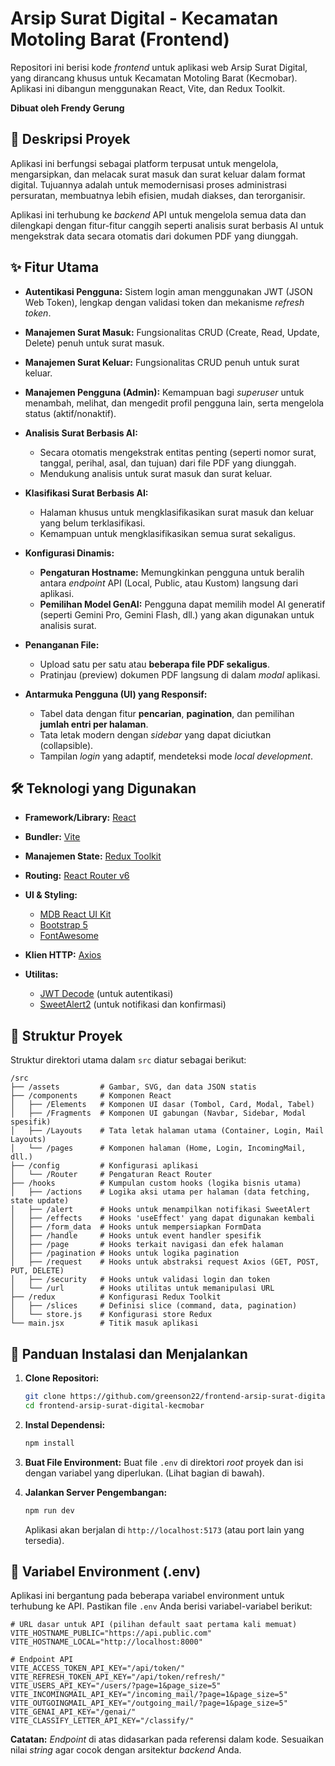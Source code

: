 # Arsip Surat Digital - Kecamatan Motoling Barat (Frontend)

Repositori ini berisi kode *frontend* untuk aplikasi web Arsip Surat Digital, yang dirancang khusus untuk Kecamatan Motoling Barat (Kecmobar). Aplikasi ini dibangun menggunakan React, Vite, dan Redux Toolkit.

**Dibuat oleh Frendy Gerung**

## 📜 Deskripsi Proyek

Aplikasi ini berfungsi sebagai platform terpusat untuk mengelola, mengarsipkan, dan melacak surat masuk dan surat keluar dalam format digital. Tujuannya adalah untuk memodernisasi proses administrasi persuratan, membuatnya lebih efisien, mudah diakses, dan terorganisir.

Aplikasi ini terhubung ke *backend* API untuk mengelola semua data dan dilengkapi dengan fitur-fitur canggih seperti analisis surat berbasis AI untuk mengekstrak data secara otomatis dari dokumen PDF yang diunggah.

## ✨ Fitur Utama

* **Autentikasi Pengguna:** Sistem login aman menggunakan JWT (JSON Web Token), lengkap dengan validasi token dan mekanisme *refresh token*.
* **Manajemen Surat Masuk:** Fungsionalitas CRUD (Create, Read, Update, Delete) penuh untuk surat masuk.
* **Manajemen Surat Keluar:** Fungsionalitas CRUD penuh untuk surat keluar.
* **Manajemen Pengguna (Admin):** Kemampuan bagi *superuser* untuk menambah, melihat, dan mengedit profil pengguna lain, serta mengelola status (aktif/nonaktif).
* **Analisis Surat Berbasis AI:**

  * Secara otomatis mengekstrak entitas penting (seperti nomor surat, tanggal, perihal, asal, dan tujuan) dari file PDF yang diunggah.
  * Mendukung analisis untuk surat masuk dan surat keluar.
* **Klasifikasi Surat Berbasis AI:**

  * Halaman khusus untuk mengklasifikasikan surat masuk dan keluar yang belum terklasifikasi.
  * Kemampuan untuk mengklasifikasikan semua surat sekaligus.
* **Konfigurasi Dinamis:**

  * **Pengaturan Hostname:** Memungkinkan pengguna untuk beralih antara *endpoint* API (Local, Public, atau Kustom) langsung dari aplikasi.
  * **Pemilihan Model GenAI:** Pengguna dapat memilih model AI generatif (seperti Gemini Pro, Gemini Flash, dll.) yang akan digunakan untuk analisis surat.
* **Penanganan File:**

  * Upload satu per satu atau **beberapa file PDF sekaligus**.
  * Pratinjau (preview) dokumen PDF langsung di dalam *modal* aplikasi.
* **Antarmuka Pengguna (UI) yang Responsif:**

  * Tabel data dengan fitur **pencarian**, **pagination**, dan pemilihan **jumlah entri per halaman**.
  * Tata letak modern dengan *sidebar* yang dapat diciutkan (collapsible).
  * Tampilan *login* yang adaptif, mendeteksi mode *local development*.

## 🛠️ Teknologi yang Digunakan

* **Framework/Library:** [React](https://react.dev/)
* **Bundler:** [Vite](https://vitejs.dev/)
* **Manajemen State:** [Redux Toolkit](https://redux-toolkit.js.org/)
* **Routing:** [React Router v6](https://reactrouter.com/)
* **UI & Styling:**

  * [MDB React UI Kit](https://mdbootstrap.com/docs/react/)
  * [Bootstrap 5](https://getbootstrap.com/)
  * [FontAwesome](https://fontawesome.com/)
* **Klien HTTP:** [Axios](https://axios-http.com/)
* **Utilitas:**

  * [JWT Decode](https://github.com/auth0/jwt-decode) (untuk autentikasi)
  * [SweetAlert2](https://sweetalert2.github.io/) (untuk notifikasi dan konfirmasi)

## 📂 Struktur Proyek

Struktur direktori utama dalam `src` diatur sebagai berikut:

```
/src
├── /assets         # Gambar, SVG, dan data JSON statis
├── /components     # Komponen React
│   ├── /Elements   # Komponen UI dasar (Tombol, Card, Modal, Tabel)
│   ├── /Fragments  # Komponen UI gabungan (Navbar, Sidebar, Modal spesifik)
│   ├── /Layouts    # Tata letak halaman utama (Container, Login, Mail Layouts)
│   └── /pages      # Komponen halaman (Home, Login, IncomingMail, dll.)
├── /config         # Konfigurasi aplikasi
│   └── /Router     # Pengaturan React Router
├── /hooks          # Kumpulan custom hooks (logika bisnis utama)
│   ├── /actions    # Logika aksi utama per halaman (data fetching, state update)
│   ├── /alert      # Hooks untuk menampilkan notifikasi SweetAlert
│   ├── /effects    # Hooks 'useEffect' yang dapat digunakan kembali
│   ├── /form_data  # Hooks untuk mempersiapkan FormData
│   ├── /handle     # Hooks untuk event handler spesifik
│   ├── /page       # Hooks terkait navigasi dan efek halaman
│   ├── /pagination # Hooks untuk logika pagination
│   ├── /request    # Hooks untuk abstraksi request Axios (GET, POST, PUT, DELETE)
│   ├── /security   # Hooks untuk validasi login dan token
│   └── /url        # Hooks utilitas untuk memanipulasi URL
├── /redux          # Konfigurasi Redux Toolkit
│   ├── /slices     # Definisi slice (command, data, pagination)
│   └── store.js    # Konfigurasi store Redux
└── main.jsx        # Titik masuk aplikasi
```

## 🚀 Panduan Instalasi dan Menjalankan

1. **Clone Repositori:**

   ```bash
   git clone https://github.com/greenson22/frontend-arsip-surat-digital-kecmobar.git
   cd frontend-arsip-surat-digital-kecmobar
   ```

2. **Instal Dependensi:**

   ```bash
   npm install
   ```

3. **Buat File Environment:**
   Buat file `.env` di direktori *root* proyek dan isi dengan variabel yang diperlukan. (Lihat bagian di bawah).

4. **Jalankan Server Pengembangan:**

   ```bash
   npm run dev
   ```

   Aplikasi akan berjalan di `http://localhost:5173` (atau port lain yang tersedia).

## 🔑 Variabel Environment (.env)

Aplikasi ini bergantung pada beberapa variabel environment untuk terhubung ke API. Pastikan file `.env` Anda berisi variabel-variabel berikut:

```env
# URL dasar untuk API (pilihan default saat pertama kali memuat)
VITE_HOSTNAME_PUBLIC="https://api.public.com"
VITE_HOSTNAME_LOCAL="http://localhost:8000"

# Endpoint API
VITE_ACCESS_TOKEN_API_KEY="/api/token/"
VITE_REFRESH_TOKEN_API_KEY="/api/token/refresh/"
VITE_USERS_API_KEY="/users/?page=1&page_size=5"
VITE_INCOMINGMAIL_API_KEY="/incoming_mail/?page=1&page_size=5"
VITE_OUTGOINGMAIL_API_KEY="/outgoing_mail/?page=1&page_size=5"
VITE_GENAI_API_KEY="/genai/"
VITE_CLASSIFY_LETTER_API_KEY="/classify/"
```

**Catatan:** *Endpoint* di atas didasarkan pada referensi dalam kode. Sesuaikan nilai *string* agar cocok dengan arsitektur *backend* Anda.
